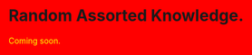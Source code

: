<html style="background-color:red;">
  
<body>
  
  <h1>Random Assorted Knowledge.</h1>
  
</body>
  
  <body style="background-color:red;">
    
  <p style="color:yellow">Coming soon.</p>
    
  </body>
  
 </html>
